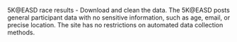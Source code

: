 5K@EASD race results - Download and clean the data. The 5K@EASD posts general participant data with no sensitive information, such as age, email, or precise location. The site has no restrictions on automated data collection methods.
